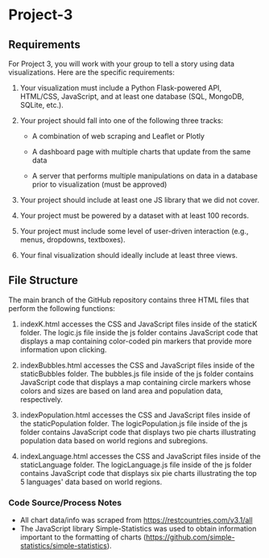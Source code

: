 # Project-3

## Requirements

For Project 3, you will work with your group to tell a story using data visualizations. Here are the specific requirements:

1. Your visualization must include a Python Flask-powered API, HTML/CSS, JavaScript, and at least one database (SQL, MongoDB, SQLite, etc.).

2. Your project should fall into one of the following three tracks:

    - A combination of web scraping and Leaflet or Plotly

    - A dashboard page with multiple charts that update from the same data

    - A server that performs multiple manipulations on data in a database prior to visualization (must be approved)

3. Your project should include at least one JS library that we did not cover.

4. Your project must be powered by a dataset with at least 100 records.

5. Your project must include some level of user-driven interaction (e.g., menus, dropdowns, textboxes).

6. Your final visualization should ideally include at least three views.

## File Structure

The main branch of the GitHub repository contains three HTML files that perform the following functions:

1. indexK.html accesses the CSS and JavaScript files inside of the staticK folder. The logic.js file inside the js folder contains JavaScript code that displays a map containing color-coded pin markers that provide more information upon clicking.

2. indexBubbles.html accesses the CSS and JavaScript files inside of the staticBubbles folder. The bubbles.js file inside of the js folder contains JavaScript code that displays a map containing circle markers whose colors and sizes are based on land area and population data, respectively.

3. indexPopulation.html accesses the CSS and JavaScript files inside of the staticPopulation folder. The logicPopulation.js file inside of the js folder contains JavaScript code that displays two pie charts illustrating population data based on world regions and subregions.

4. indexLanguage.html accesses the CSS and JavaScript files inside of the staticLanguage folder. The logicLanguage.js file inside of the js folder contains JavaScript code that displays six pie charts illustrating the top 5 languages' data based on world regions.

### Code Source/Process Notes

- All chart data/info was scraped from https://restcountries.com/v3.1/all
- The JavaScript library Simple-Statistics was used to obtain information important to the formatting of charts (https://github.com/simple-statistics/simple-statistics).